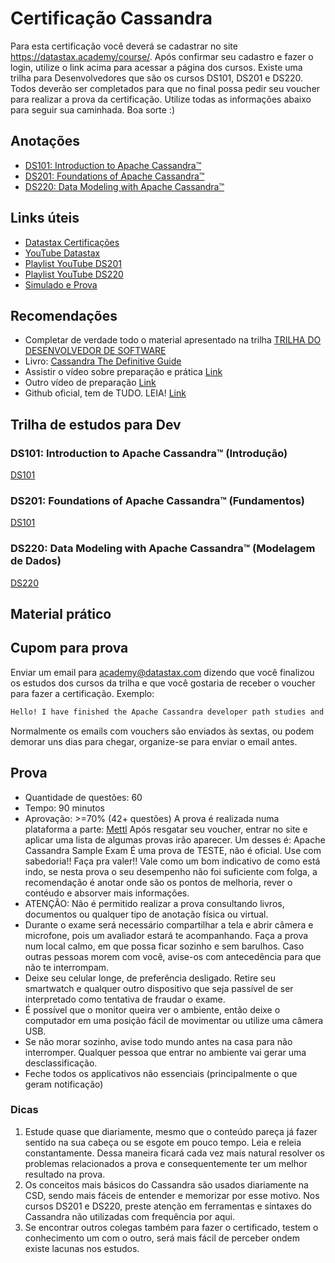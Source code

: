 # Certificação Cassandra
Para esta certificação você deverá se cadastrar no site https://datastax.academy/course/. Após confirmar seu cadastro e fazer o login, utilize o link acima para acessar a página dos cursos. Existe uma trilha para Desenvolvedores que são os cursos DS101, DS201 e DS220.
Todos deverão ser completados para que no final possa pedir seu voucher para realizar a prova da certificação.
Utilize todas as informações abaixo para seguir sua caminhada.
Boa sorte :)

## Anotações
- [DS101: Introduction to Apache Cassandra™](ds_101.md)
- [DS201: Foundations of Apache Cassandra™](ds_201.md)
- [DS220: Data Modeling with Apache Cassandra™](ds_220.md)

## Links úteis
- [Datastax Certificações](https://www.datastax.com/dev/certifications)
- [YouTube Datastax](https://www.youtube.com/@DataStaxDevs)
- [Playlist YouTube DS201](https://www.youtube.com/watch?v=69pvhO6mK_o&list=PL2g2h-wyI4Spf5rzSmesewHpXYVnyQ2TS)
- [Playlist YouTube DS220](https://www.youtube.com/watch?v=jYvKiewV-5Q&list=PL2g2h-wyI4SqIigskyJNAeL2vSTJZU_Qp)
- [Simulado e Prova](https://certification.mettl.com/datastax/applicant/signup)

## Recomendações
- Completar de verdade todo o material apresentado na trilha [TRILHA DO DESENVOLVEDOR DE SOFTWARE](https://csdbr.sharepoint.com/SitePages/Trilha%20Dev.aspx#trilha-do-desenvolvedor-de-software)
- Livro: [Cassandra The Definitive Guide](https://csdbr.sharepoint.com/:b:/r/Gesto%20do%20Conhecimento/CSDAcademy/Livros/CassandraTDG_revised3e.pdf?csf=1&web=1&e=jpLfE9)
- Assistir o vídeo sobre preparação e prática [Link](https://www.youtube.com/watch?v=nKlxCAFfCrI)
- Outro vídeo de preparação [Link](https://www.youtube.com/watch?v=ZA-NBczakqk)
- Github oficial, tem de TUDO. LEIA! [Link](https://github.com/DataStax-Academy/workshop-cassandra-certification/tree/main)


## Trilha de estudos para Dev

### DS101: Introduction to Apache Cassandra™ (Introdução)
[DS101](https://datastax.academy/course/view.php?id=5)

### DS201: Foundations of Apache Cassandra™ (Fundamentos)
[DS101](https://datastax.academy/course/view.php?id=6)

### DS220: Data Modeling with Apache Cassandra™ (Modelagem de Dados)
[DS220](https://datastax.academy/course/view.php?id=7)

## Material prático

## Cupom para prova
Enviar um email para academy@datastax.com dizendo que você finalizou os estudos dos cursos da trilha e que você gostaria de receber o voucher para fazer a certificação.
Exemplo:
```txt
Hello! I have finished the Apache Cassandra developer path studies and i would like to have the voucher to take the certification exam. Thank you.
```
Normalmente os emails com vouchers são enviados às sextas, ou podem demorar uns dias para chegar, organize-se para enviar o email antes.

## Prova
- Quantidade de questões: 60
- Tempo: 90 minutos
- Aprovação: >=70% (42+ questões)
A prova é realizada numa plataforma a parte: [Mettl](https://certification.mettl.com/datastax/applicant/signup)
Após resgatar seu voucher, entrar no site e aplicar uma lista de algumas provas irão aparecer.
Um desses é: Apache Cassandra Sample Exam
É uma prova de TESTE, não é oficial. Use com sabedoria!! Faça pra valer!!
Vale como um bom indicativo de como está indo, se nesta prova o seu desempenho não foi suficiente com folga, a recomendação é anotar onde são os pontos de melhoria, rever o contéudo e absorver mais informações.
- ATENÇÃO: Não é permitido realizar a prova consultando livros, documentos ou qualquer tipo de anotação física ou virtual.
- Durante o exame será necessário compartilhar a tela e abrir câmera e microfone, pois um avaliador estará te acompanhando. Faça a prova num local calmo, em que possa ficar sozinho e sem barulhos. Caso outras pessoas morem com você, avise-os com antecedência para que não te interrompam.
- Deixe seu celular longe, de preferência desligado. Retire seu smartwatch e qualquer outro dispositivo que seja passível de ser interpretado como tentativa de fraudar o exame.
- É possível que o monitor queira ver o ambiente, então deixe o computador em uma posição fácil de movimentar ou utilize uma câmera USB.
- Se não morar sozinho, avise todo mundo antes na casa para não interromper. Qualquer pessoa que entrar no ambiente vai gerar uma desclassificação.
- Feche todos os applicativos não essenciais (principalmente o que geram notificação)

### Dicas
1. Estude quase que diariamente, mesmo que o conteúdo pareça já fazer sentido na sua cabeça ou se esgote em pouco tempo. Leia e releia constantamente. Dessa maneira ficará cada vez mais natural resolver os problemas relacionados a prova e consequentemente ter um melhor resultado na prova.
2. Os conceitos mais básicos do Cassandra são usados diariamente na CSD, sendo mais fáceis de entender e memorizar por esse motivo. Nos cursos DS201 e DS220, preste atenção em ferramentas e sintaxes do Cassandra não utilizadas com frequência por aqui.
3. Se encontrar outros colegas também para fazer o certificado, testem o conhecimento um com o outro, será mais fácil de perceber ondem existe lacunas nos estudos.
   
